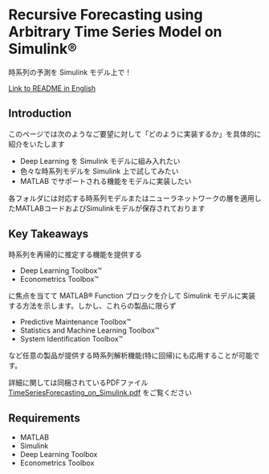 # Recursive Forecasting using Arbitrary Time Series Model on Simulink®

時系列の予測を Simulink モデル上で！​

[Link to README in English](https://github.com/mathworks/Time-Series-Forecasting-Simulink/blob/master/README_EN.md)

## Introduction

このページでは次のようなご要望に対して「どのように実装するか」を具体的に紹介をいたします

- Deep Learning を Simulink モデルに組み入れたい​
- 色々な時系列モデルを Simulink 上で試してみたい​
- MATLAB でサポートされる機能をモデルに実装したい​

各フォルダには対応する時系列モデルまたはニューラネットワークの層を適用したMATLABコードおよびSimulinkモデルが保存されております

## Key Takeaways 

時系列を再帰的に推定する機能を提供する​

* Deep Learning Toolbox™​
* Econometrics Toolbox™​


に焦点を当てて MATLAB® Function ブロックを介して Simulink モデルに実装する方法を示します。しかし、これらの製品に限らず​

- Predictive Maintenance Toolbox™​
- Statistics and Machine Learning Toolbox™​
- System Identification Toolbox™​


など任意の製品が提供する時系列解析機能(特に回帰)にも応用することが可能です。

詳細に関しては同梱されているPDFファイル 
[TimeSeriesForecasting_on_Simulink.pdf](https://github.com/mathworks/Time-Series-Forecasting-Simulink/blob/master/TimeSeriesForecasting_on_Simulink.pdf) をご覧ください


## Requirements

* MATLAB
* Simulink
* Deep Learning Toolbox
* Econometrics Toolbox

